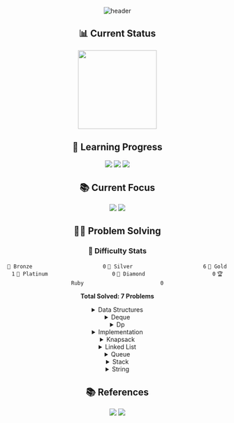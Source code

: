 <div align="center">

![header](https://capsule-render.vercel.app/api?type=transparent&color=39FF14&height=150&section=header&text=Algorithm%20Study&fontSize=70&animation=fadeIn&fontColor=39FF14&desc=Problem%20Solving%20Repository&descSize=25&descAlignY=75)

## 📊 Current Status
<p align="center">
  <a href="https://solved.ac/profile/anximusic7"><img height="180em" src="http://mazassumnida.wtf/api/v2/generate_badge?boj=anximusic7"/></a>
</p>

## 🎯 Learning Progress
<p align="center">
  <img src="https://img.shields.io/badge/Data_Structures-007396?style=for-the-badge&logo=java&logoColor=white"/>
  <img src="https://img.shields.io/badge/Algorithms-FF6B6B?style=for-the-badge&logo=TheAlgorithms&logoColor=white"/>
  <img src="https://img.shields.io/badge/Problem_Solving-00599C?style=for-the-badge&logo=c%2B%2B&logoColor=white"/>
</p>

## 📚 Current Focus
<p align="center">
  <a href="https://blog.encrypted.gg/936"><img src="https://img.shields.io/badge/Advanced_Stack-FF6B6B?style=flat-square&logo=TheAlgorithms&logoColor=white"/></a>
  <a href="https://blog.encrypted.gg/935"><img src="https://img.shields.io/badge/Binary_Search-00599C?style=flat-square&logo=TheAlgorithms&logoColor=white"/></a>
</p>

## 🏃‍♂️ Problem Solving

### 🏅 Difficulty Stats
<div align="center">

`🥉 Bronze                      ` `0`
`🥈 Silver                      ` `6`
`🥇 Gold                        ` `1`
`💎 Platinum                    ` `0`
`👑 Diamond                     ` `0`
`🏆 Ruby                        ` `0`

**Total Solved: 7 Problems**
</div>

<details>
<summary>Data Structures</summary>

<div align="center">

🥈 [스택 (BOJ 10828)](Solutions/Baekjoon/10828.cpp)

🥈 [큐 (BOJ 10845)](Solutions/Baekjoon/10845.cpp)

🥈 [덱 (BOJ 10866)](Solutions/Baekjoon/10866.cpp)

🥈 [에디터 (BOJ 1406)](Solutions/Baekjoon/1406.cpp)

🥈 [스택 수열 (BOJ 1874)](Solutions/Baekjoon/1874.cpp)

🥈 [균형잡힌 세상 (BOJ 4949)](Solutions/Baekjoon/4949.cpp)

</div>
</details>

<details>
<summary>Deque</summary>

<div align="center">

🥈 [덱 (BOJ 10866)](Solutions/Baekjoon/10866.cpp)

✅ [Deque Implementation Test](Solutions/DataStructures/_Tests/DequeTest/deque_test.cpp)

</div>
</details>

<details>
<summary>Dp</summary>

<div align="center">

🥇 [평범한 배낭 (BOJ 12865)](Solutions/Baekjoon/12865.cpp)

</div>
</details>

<details>
<summary>Implementation</summary>

<div align="center">

🥈 [스택 (BOJ 10828)](Solutions/Baekjoon/10828.cpp)

🥈 [덱 (BOJ 10866)](Solutions/Baekjoon/10866.cpp)

</div>
</details>

<details>
<summary>Knapsack</summary>

<div align="center">

🥇 [평범한 배낭 (BOJ 12865)](Solutions/Baekjoon/12865.cpp)

</div>
</details>

<details>
<summary>Linked List</summary>

<div align="center">

🥈 [에디터 (BOJ 1406)](Solutions/Baekjoon/1406.cpp)

✅ [Linked List Implementation Test](Solutions/DataStructures/_Tests/LinkedListTest/linked_list_test.cpp)

</div>
</details>

<details>
<summary>Queue</summary>

<div align="center">

🥈 [큐 (BOJ 10845)](Solutions/Baekjoon/10845.cpp)

✅ [Queue Implementation Test](Solutions/DataStructures/_Tests/QueueTest/queue_test.cpp)

</div>
</details>

<details>
<summary>Stack</summary>

<div align="center">

🥈 [스택 (BOJ 10828)](Solutions/Baekjoon/10828.cpp)

🥈 [에디터 (BOJ 1406)](Solutions/Baekjoon/1406.cpp)

🥈 [스택 수열 (BOJ 1874)](Solutions/Baekjoon/1874.cpp)

🥈 [균형잡힌 세상 (BOJ 4949)](Solutions/Baekjoon/4949.cpp)

✅ [Stack Implementation Test](Solutions/DataStructures/_Tests/StackTest/stack_test.cpp)

</div>
</details>

<details>
<summary>String</summary>

<div align="center">

🥈 [균형잡힌 세상 (BOJ 4949)](Solutions/Baekjoon/4949.cpp)

</div>
</details>

## 📚 References
<p align="center">
  <a href="https://blog.encrypted.gg/category/강좌/실전%20알고리즘"><img src="https://img.shields.io/badge/BaaaaaaaaaaarkingDog_Algorithm_Lecture-11B48A?style=flat-square&logo=Vimeo&logoColor=white"/></a>
  <a href="https://www.acmicpc.net/"><img src="https://img.shields.io/badge/Baekjoon_Online_Judge-0076C0?style=flat-square&logo=Baidu&logoColor=white"/></a>
</p>

</div>